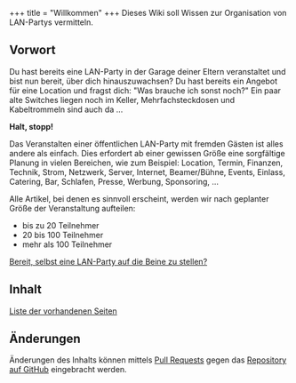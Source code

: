 +++
title = "Willkommen"
+++
Dieses Wiki soll Wissen zur Organisation von LAN-Partys vermitteln.

## Vorwort

Du hast bereits eine LAN-Party in der Garage deiner Eltern veranstaltet und bist nun bereit, über dich hinauszuwachsen?
Du hast bereits ein Angebot für eine Location und fragst dich: "Was brauche ich sonst noch?" Ein paar alte Switches liegen noch im Keller, Mehrfachsteckdosen und Kabeltrommeln sind auch da …

**Halt, stopp!**

Das Veranstalten einer öffentlichen LAN-Party mit fremden Gästen ist alles andere als einfach.
Dies erfordert ab einer gewissen Größe eine sorgfältige Planung in vielen Bereichen, wie zum Beispiel:
Location, Termin, Finanzen, Technik, Strom, Netzwerk, Server, Internet, Beamer/Bühne, Events, Einlass, Catering, Bar, Schlafen, Presse, Werbung, Sponsoring, …

Alle Artikel, bei denen es sinnvoll erscheint, werden wir nach geplanter Größe der Veranstaltung aufteilen:

- bis zu 20 Teilnehmer
- 20 bis 100 Teilnehmer
- mehr als 100 Teilnehmer

[Bereit, selbst eine LAN-Party auf die Beine zu stellen?](@/wiki/getting-started.md)


## Inhalt

[Liste der vorhandenen Seiten](@/wiki/_index.md)

## Änderungen

Änderungen des Inhalts können mittels [Pull Requests](https://github.com/orgatalk/wiki/pulls) gegen das [Repository auf GitHub](https://github.com/orgatalk/wiki) eingebracht werden.
